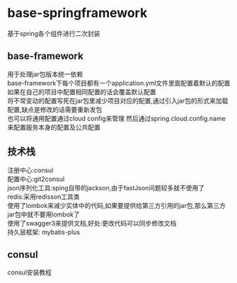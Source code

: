 base-springframework
===
基于spring各个组件进行二次封装

base-framework
---
用于处理jar包版本统一依赖<br>
base-framework下每个项目都有一个application.yml文件里面配置着默认的配置<br>
如果在自己的项目中配置相同配置的话会覆盖默认配置<br>
将不常变动的配置写死在jar包里减少项目对应的配置,通过引入jar包的形式来加载配置,缺点是修改的话需要重新发包<br>
也可以将通用配置通过cloud config来管理 然后通过spring.cloud.config.name来配置服务本身的配置及公共配置<br>

技术栈
---
注册中心:consul<br>
配置中心:git2consul<br>
json序列化工具:sping自带的jackson,由于fastJson问题较多就不使用了<br>
redis:采用redisson工具类<br>
使用了lombok来减少实体中的代码,如果要提供给第三方引用的jar包,那么第三方jar包中就不要用lombok了<br>
使用了swagger3来提供文档,好处:更改代码可以同步修改文档<br>
持久层框架: mybatis-plus<br>

consul
---
consul安装教程
